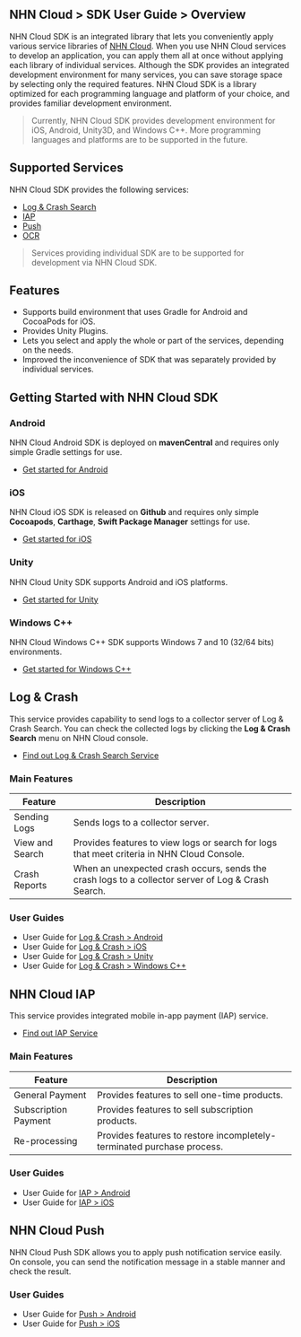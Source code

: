 ## NHN Cloud > SDK User Guide > Overview

NHN Cloud SDK is an integrated library that lets you conveniently apply various service libraries of [NHN Cloud](https://nhncloud.com/). When you use NHN Cloud services to develop an application, you can apply them all at once without applying each library of individual services.
Although the SDK provides an integrated development environment for many services, you can save storage space by selecting only the required features. NHN Cloud SDK is a library optimized for each programming language and platform of your choice, and provides familiar development environment.

> Currently, NHN Cloud SDK provides development environment for iOS, Android, Unity3D, and Windows C++. More programming languages and platforms are to be supported in the future.

## Supported Services

NHN Cloud SDK provides the following services:

- [Log & Crash Search](https://www.nhncloud.com/service/data-analytics/log-crash-search)
- [IAP](https://www.nhncloud.com/service/mobile-service/iap)
- [Push](https://www.nhncloud.com/service/notification/push)
- [OCR](https://www.nhncloud.com/service/ai-service/ocr)

> Services providing individual SDK are to be supported for development via NHN Cloud SDK.

## Features

- Supports build environment that uses Gradle for Android and CocoaPods for iOS.
- Provides Unity Plugins.
- Lets you select and apply the whole or part of the services, depending on the needs.
- Improved the inconvenience of SDK that was separately provided by individual services.

## Getting Started with NHN Cloud SDK

### Android

NHN Cloud Android SDK is deployed on **mavenCentral** and requires only simple Gradle settings for use.

- [Get started for Android](https://docs.nhncloud.com/zh/nhncloud/zh/toast-sdk/getting-started-android)

### iOS

NHN Cloud iOS SDK is released on **Github** and requires only simple **Cocoapods**, **Carthage**, **Swift Package Manager** settings for use.

- [Get started for iOS](https://docs.nhncloud.com/zh/nhncloud/zh/toast-sdk/getting-started-ios)

### Unity

NHN Cloud Unity SDK supports Android and iOS platforms.

- [Get started for Unity](https://docs.nhncloud.com/zh/nhncloud/zh/toast-sdk/getting-started-unity)

### Windows C++

NHN Cloud Windows C++ SDK supports Windows 7 and 10 (32/64 bits) environments.

- [Get started for Windows C++](https://docs.nhncloud.com/zh/nhncloud/zh/toast-sdk/getting-started-windows)

## Log & Crash

This service provides capability to send logs to a collector server of Log & Crash Search. You can check the collected logs by clicking the **Log & Crash Search** menu on NHN Cloud console.

- [Find out Log & Crash Search Service](https://nhncloud.com/service/data-analytics/log-crash-search)

### Main Features

| Feature      | Description                                       |
| ------- | ---------------------------------------- |
| Sending Logs   | Sends logs to a collector server.                        |
| View and Search | Provides features to view logs or search for logs that meet criteria in NHN Cloud Console. |
| Crash Reports | When an unexpected crash occurs, sends the crash logs to a collector server of Log & Crash Search. |

### User Guides

- User Guide for [Log & Crash > Android](https://docs.nhncloud.com/zh/nhncloud/zh/toast-sdk/log-collector-android)
- User Guide for [Log & Crash > iOS](https://docs.nhncloud.com/zh/nhncloud/zh/toast-sdk/log-collector-ios)
- User Guide for [Log & Crash > Unity](https://docs.nhncloud.com/zh/nhncloud/zh/toast-sdk/log-collector-unity)
- User Guide for [Log & Crash > Windows C++](https://docs.nhncloud.com/zh/nhncloud/zh/toast-sdk/log-collector-windows)

## NHN Cloud IAP

This service provides integrated mobile in-app payment (IAP) service.

- [Find out IAP Service](https://www.nhncloud.com/service/mobile-service/iap)

### Main Features

| Feature | Description |
| -- | -- |
| General Payment | Provides features to sell one-time products. |
| Subscription Payment | Provides features to sell subscription products. |
| Re-processing | Provides features to restore incompletely-terminated purchase process. |

### User Guides

- User Guide for [IAP > Android](./iap-android)
- User Guide for [IAP > iOS](./iap-ios)

## NHN Cloud Push

NHN Cloud Push SDK allows you to apply push notification service easily.
On console, you can send the notification message in a stable manner and check the result.

### User Guides

- User Guide for [Push > Android](./push-android)
- User Guide for [Push > iOS](./push-ios)

